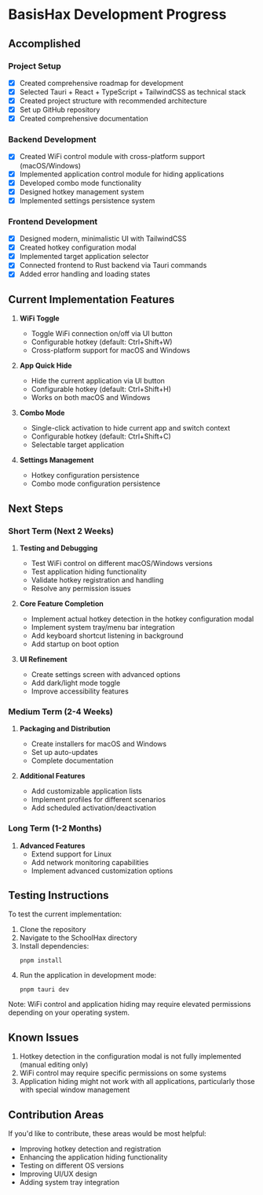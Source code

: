 # BasisHax Development Progress

## Accomplished

### Project Setup
- [x] Created comprehensive roadmap for development
- [x] Selected Tauri + React + TypeScript + TailwindCSS as technical stack
- [x] Created project structure with recommended architecture
- [x] Set up GitHub repository
- [x] Created comprehensive documentation

### Backend Development
- [x] Created WiFi control module with cross-platform support (macOS/Windows)
- [x] Implemented application control module for hiding applications
- [x] Developed combo mode functionality
- [x] Designed hotkey management system
- [x] Implemented settings persistence system

### Frontend Development
- [x] Designed modern, minimalistic UI with TailwindCSS
- [x] Created hotkey configuration modal
- [x] Implemented target application selector
- [x] Connected frontend to Rust backend via Tauri commands
- [x] Added error handling and loading states

## Current Implementation Features

1. **WiFi Toggle**
   - Toggle WiFi connection on/off via UI button
   - Configurable hotkey (default: Ctrl+Shift+W)
   - Cross-platform support for macOS and Windows

2. **App Quick Hide**
   - Hide the current application via UI button
   - Configurable hotkey (default: Ctrl+Shift+H)
   - Works on both macOS and Windows

3. **Combo Mode**
   - Single-click activation to hide current app and switch context
   - Configurable hotkey (default: Ctrl+Shift+C)
   - Selectable target application

4. **Settings Management**
   - Hotkey configuration persistence
   - Combo mode configuration persistence

## Next Steps

### Short Term (Next 2 Weeks)
1. **Testing and Debugging**
   - Test WiFi control on different macOS/Windows versions
   - Test application hiding functionality
   - Validate hotkey registration and handling
   - Resolve any permission issues

2. **Core Feature Completion**
   - Implement actual hotkey detection in the hotkey configuration modal
   - Implement system tray/menu bar integration
   - Add keyboard shortcut listening in background
   - Add startup on boot option

3. **UI Refinement**
   - Create settings screen with advanced options
   - Add dark/light mode toggle
   - Improve accessibility features

### Medium Term (2-4 Weeks)
1. **Packaging and Distribution**
   - Create installers for macOS and Windows
   - Set up auto-updates
   - Complete documentation

2. **Additional Features**
   - Add customizable application lists
   - Implement profiles for different scenarios
   - Add scheduled activation/deactivation

### Long Term (1-2 Months)
1. **Advanced Features**
   - Extend support for Linux
   - Add network monitoring capabilities
   - Implement advanced customization options

## Testing Instructions

To test the current implementation:

1. Clone the repository
2. Navigate to the SchoolHax directory
3. Install dependencies:
   ```
   pnpm install
   ```
4. Run the application in development mode:
   ```
   pnpm tauri dev
   ```

Note: WiFi control and application hiding may require elevated permissions depending on your operating system.

## Known Issues

1. Hotkey detection in the configuration modal is not fully implemented (manual editing only)
2. WiFi control may require specific permissions on some systems
3. Application hiding might not work with all applications, particularly those with special window management

## Contribution Areas

If you'd like to contribute, these areas would be most helpful:
- Improving hotkey detection and registration
- Enhancing the application hiding functionality
- Testing on different OS versions
- Improving UI/UX design
- Adding system tray integration 